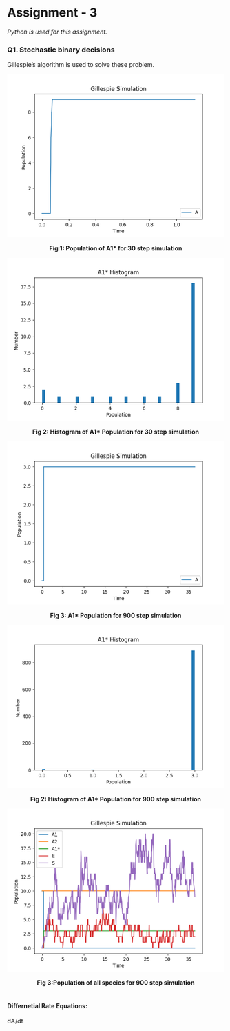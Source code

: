 # Assignment - 3

*Python is used for this assignment.*

### Q1. Stochastic binary decisions

Gillespie’s algorithm is used to solve these problem.

![A1* Population Steps 30](A1*Population-30.png)

<center><b>Fig 1: Population of A1* for 30 step simulation </b></center>

![A1* Histogram Steps 30](A1*Histogram-30.png)

<center><b>Fig 2: Histogram of A1* Population for 30 step simulation </b></center>

![A1* Population Steps 900](A1*Population-900.png)

<center><b>Fig 3: A1* Population for 900 step simulation </b></center>

![A1* Histogram Steps 9000](A1*Histogram-900.png)

<center><b>Fig 2: Histogram of A1* Population for 900 step simulation </b></center>

![All Population Steps 900](All-Population-900.png)

<center><b>Fig 3:Population of all species for 900 step simulation </b></center>

</br>

#### **Differnetial Rate Equations:**

dA/dt
